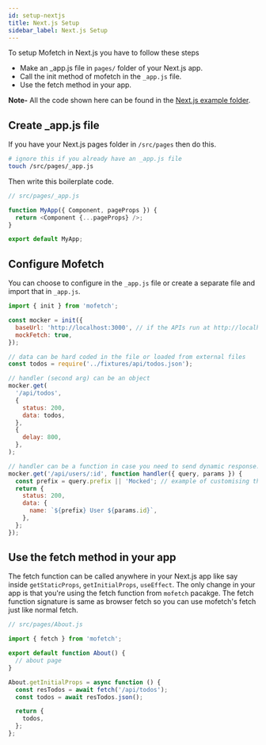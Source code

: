 ```yaml
---
id: setup-nextjs
title: Next.js Setup
sidebar_label: Next.js Setup
---
```


To setup Mofetch in Next.js you have to follow these steps

* Make an _app.js file in `pages/` folder of your Next.js app.
* Call the init method of mofetch in the `_app.js` file.
* Use the fetch method in your app.

**Note-** All the code shown here can be found in the [Next.js example folder](https://github.com/itaditya/mofetch/blob/master/examples/next-kitchensink/src/bootstrap/index.js).

## Create _app.js file

If you have your Next.js pages folder in `/src/pages` then do this.

```sh
# ignore this if you already have an _app.js file
touch /src/pages/_app.js
```

Then write this boilerplate code.

```js
// src/pages/_app.js

function MyApp({ Component, pageProps }) {
  return <Component {...pageProps} />;
}

export default MyApp;
```

## Configure Mofetch

You can choose to configure in the `_app.js` file or create a separate file and import that in `_app.js`.

```js
import { init } from 'mofetch';

const mocker = init({
  baseUrl: 'http://localhost:3000', // if the APIs run at http://localhost:3000
  mockFetch: true,
});

// data can be hard coded in the file or loaded from external files
const todos = require('../fixtures/api/todos.json');

// handler (second arg) can be an object
mocker.get(
  '/api/todos',
  {
    status: 200,
    data: todos,
  },
  {
    delay: 800,
  },
);

// handler can be a function in case you need to send dynamic response.
mocker.get('/api/users/:id', function handler({ query, params }) {
  const prefix = query.prefix || 'Mocked'; // example of customising the output
  return {
    status: 200,
    data: {
      name: `${prefix} User ${params.id}`,
    },
  };
});
```

## Use the fetch method in your app

The fetch function can be called anywhere in your Next.js app like say inside `getStaticProps`, `getInitialProps`, `useEffect`. The only change in your app is that you're using the fetch function from `mofetch` pacakge. The fetch function signature is same as browser fetch so you can use mofetch's fetch just like normal fetch.

```js
// src/pages/About.js

import { fetch } from 'mofetch';

export default function About() {
  // about page
}

About.getInitialProps = async function () {
  const resTodos = await fetch('/api/todos');
  const todos = await resTodos.json();

  return {
    todos,
  };
};
```
